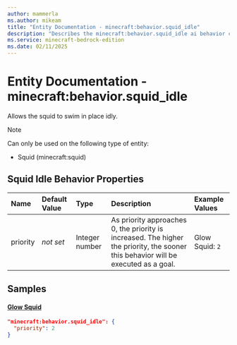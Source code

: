 ```yaml
---
author: mammerla
ms.author: mikeam
title: "Entity Documentation - minecraft:behavior.squid_idle"
description: "Describes the minecraft:behavior.squid_idle ai behavior component"
ms.service: minecraft-bedrock-edition
ms.date: 02/11/2025 
---
```


# Entity Documentation - minecraft:behavior.squid_idle

Allows the squid to swim in place idly.

> [!Note]
> Can only be used on the following type of entity:
> 
> * Squid (minecraft:squid)
> 

## Squid Idle Behavior Properties

|Name       |Default Value |Type |Description |Example Values |
|:----------|:-------------|:----|:-----------|:------------- |
| priority | *not set* | Integer number | As priority approaches 0, the priority is increased. The higher the priority, the sooner this behavior will be executed as a goal. | Glow Squid: `2` | 

## Samples

#### [Glow Squid](https://github.com/Mojang/bedrock-samples/tree/preview/behavior_pack/entities/glow_squid.json)


```json
"minecraft:behavior.squid_idle": {
  "priority": 2
}
```
